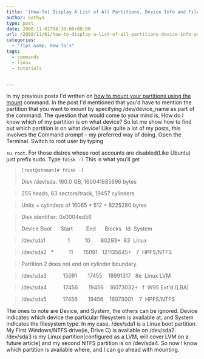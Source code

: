 ```yaml
---
title: '[How-To] Display A List of All Partitions, Device Info and Filesystem Type In Linux'
author: Sathya
type: post
date: 2008-11-01T04:30:00+00:00
url: /2008/11/01/how-to-display-a-list-of-all-partitions-device-info-and-filesystem-type-in-linux/
categories:
  - "Tips &amp; How-To's"
tags:
  - commands
  - linux
  - tutorials


---
```

In my previous posts I'd written on <a href="https://sathyasays.com/2008/11/01/how-to-mount-fat32ntfs-partitions-with-read-and-write-support-in-linux-using-command-line/" target="_blank">how to mount your partitions using the mount</a> command. In the post I'd mentioned that you'd have to mention the partition that you want to mount by specifying /dev/device_name as part of the command. The question that would come to your mind is, How do I know which of my partition is on what device? So let me show how to find out which partition is on what device! <!--more--> Like quite a lot of my posts, this involves the Command prompt &#8211; my preferred way of doing. Open the Terminal. Switch to root user by typing 

`su root`. For those distros whose root accounts are disabled(Like Ubuntu) just prefix sudo. Type `fdisk -l` This is what you'll get

>  `[root@shaman]# fdisk -l`
> 
> Disk /dev/sda: 160.0 GB, 160041885696 bytes
  
> 255 heads, 63 sectors/track, 19457 cylinders
  
> Units = cylinders of 16065 * 512 = 8225280 bytes
  
> Disk identifier: 0x0004ed56
> 
> Device Boot      Start         End      Blocks   Id  System
  
> /dev/sda1               1          10       80293+  83  Linux
  
> /dev/sda2   *          11       15091   121135645+   7  HPFS/NTFS
  
> Partition 2 does not end on cylinder boundary.
  
> /dev/sda3           15091       17455    18991317   8e  Linux LVM
  
> /dev/sda4           17456       19456    16073032+   f  W95 Ext'd (LBA)
  
> /dev/sda5           17456       19456    16073001    7  HPFS/NTFS

The ones to note are Device, and System, the others can be ignored. Device indicates which device the particular filesystem is available at, and System indicates the filesystem type. In my case, /dev/sda1 is a Linux boot partition. My First Windows/NTFS drive(ie, Drive C) is available on /dev/sda2. /dev/sda3 is my Linux partition[configured as a LVM, will cover LVM on a future article] and my second NTFS partition is on /dev/sda4. So now I know which partition is available where, and I can go ahead with mounting.
